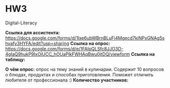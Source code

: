# HW3
Digital-Literacy

**Ссылка для ассистента:** <https://docs.google.com/forms/d/1lxe6ubWBrnBLuFi4Mgecd7kiNPxGNAg5shvafy3HYFA/edit?usp=sharing>
**Ссылка на опрос:** <https://docs.google.com/forms/d/e/1FAIpQLSfc8JJO3D-4gIaQ9hukP9IxOiUCC_hOUaPlkFWHAqBwu0jtDQ/viewform>
**Ссылка на таблицу:**

**О чём опрос:** опрос на тему знаний в кулинарии. Содержит 10 вопросов о блюдах, продуктах и способах приготовления. Поможет отличить любителя от профессионала :)
**Количество участников:**
